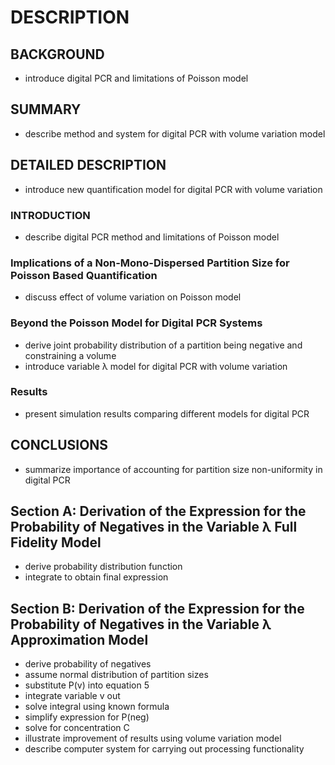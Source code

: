 # DESCRIPTION

## BACKGROUND

- introduce digital PCR and limitations of Poisson model

## SUMMARY

- describe method and system for digital PCR with volume variation model

## DETAILED DESCRIPTION

- introduce new quantification model for digital PCR with volume variation

### INTRODUCTION

- describe digital PCR method and limitations of Poisson model

### Implications of a Non-Mono-Dispersed Partition Size for Poisson Based Quantification

- discuss effect of volume variation on Poisson model

### Beyond the Poisson Model for Digital PCR Systems

- derive joint probability distribution of a partition being negative and constraining a volume
- introduce variable λ model for digital PCR with volume variation

### Results

- present simulation results comparing different models for digital PCR

## CONCLUSIONS

- summarize importance of accounting for partition size non-uniformity in digital PCR

## Section A: Derivation of the Expression for the Probability of Negatives in the Variable λ Full Fidelity Model

- derive probability distribution function
- integrate to obtain final expression

## Section B: Derivation of the Expression for the Probability of Negatives in the Variable λ Approximation Model

- derive probability of negatives
- assume normal distribution of partition sizes
- substitute P(v) into equation 5
- integrate variable v out
- solve integral using known formula
- simplify expression for P(neg)
- solve for concentration C
- illustrate improvement of results using volume variation model
- describe computer system for carrying out processing functionality

